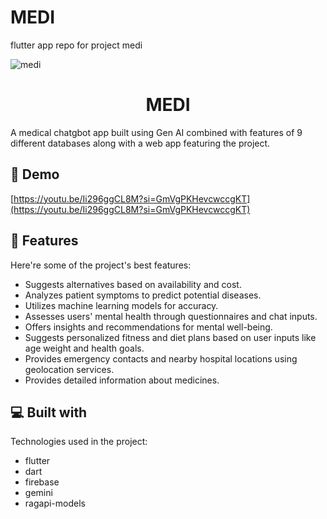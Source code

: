 # MEDI
 flutter app repo for project medi
 
![medi](https://github.com/user-attachments/assets/58bfc7ed-286b-4c74-9529-18119a068a7e)

<h1 align="center" id="title">MEDI</h1>

<p id="description">A medical chatgbot app built using Gen AI combined with features of 9 different databases along with a web app featuring the project.</p>

<h2>🚀 Demo</h2>

[https://youtu.be/Ii296ggCL8M?si=GmVgPKHevcwccgKT](https://youtu.be/Ii296ggCL8M?si=GmVgPKHevcwccgKT)

<h2>🧐 Features</h2>

Here're some of the project's best features:

*   Suggests alternatives based on availability and cost.
*   Analyzes patient symptoms to predict potential diseases.
*   Utilizes machine learning models for accuracy.
*   Assesses users' mental health through questionnaires and chat inputs.
*   Offers insights and recommendations for mental well-being.
*   Suggests personalized fitness and diet plans based on user inputs like age weight and health goals.
*   Provides emergency contacts and nearby hospital locations using geolocation services.
*   Provides detailed information about medicines.

  
  
<h2>💻 Built with</h2>

Technologies used in the project:

*   flutter
*   dart
*   firebase
*   gemini
*   ragapi-models
